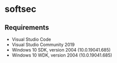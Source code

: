 # softsec

## Requirements

- Visual Studio Code
- Visual Studio Community 2019
- Windows 10 SDK, version 2004 (10.0.19041.685)
- Windows 10 WDK, version 2004 (10.0.19041.685)
